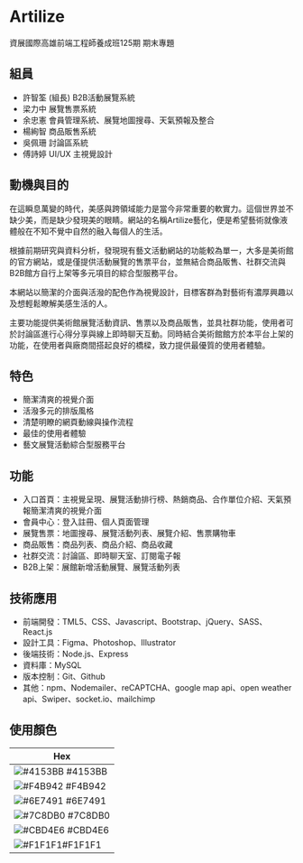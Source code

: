 
# Artilize

資展國際高雄前端工程師養成班125期 期末專題


## 組員

- 許智筌 (組長) B2B活動展覽系統 
- 梁力中        展覽售票系統
- 余忠憲 會員管理系統、展覽地圖搜尋、天氣預報及整合
- 楊絢智 商品販售系統
- 吳佩珊 討論區系統
- 傅詩婷 UI/UX 主視覺設計



## 動機與目的

在這瞬息萬變的時代，美感與跨領域能力是當今非常重要的軟實力。這個世界並不缺少美，而是缺少發現美的眼睛。網站的名稱Artilize藝化，便是希望藝術就像液體般在不知不覺中自然的融入每個人的生活。
  
  根據前期研究與資料分析，發現現有藝文活動網站的功能較為單一，大多是美術館的官方網站，或是僅提供活動展覽的售票平台，並無結合商品販售、社群交流與B2B館方自行上架等多元項目的綜合型服務平台。

本網站以簡潔的介面與活潑的配色作為視覺設計，目標客群為對藝術有濃厚興趣以及想輕鬆瞭解美感生活的人。

主要功能提供美術館展覽活動資訊、售票以及商品販售，並具社群功能，使用者可於討論區進行心得分享與線上即時聊天互動。同時結合美術館館方於本平台上架的功能，在使用者與廠商間搭起良好的橋樑，致力提供最優質的使用者體驗。


## 特色

 - 簡潔清爽的視覺介面
 - 活潑多元的排版風格
 - 清楚明瞭的網頁動線與操作流程
 - 最佳的使用者體驗
- 藝文展覽活動綜合型服務平台

## 功能

 - 入口首頁：主視覺呈現、展覽活動排行榜、熱銷商品、合作單位介紹、天氣預報簡潔清爽的視覺介面
 - 會員中心：登入註冊、個人頁面管理
 - 展覽售票：地圖搜尋、展覽活動列表、展覽介紹、售票購物車
 - 商品販售：商品列表、商品介紹、商品收藏
- 社群交流：討論區、即時聊天室、訂閱電子報
- B2B上架：展館新增活動展覽、展覽活動列表

## 技術應用

- 前端開發：TML5、CSS、Javascript、Bootstrap、jQuery、SASS、React.js
- 設計工具：Figma、Photoshop、Illustrator
- 後端技術：Node.js、Express
- 資料庫：MySQL
- 版本控制：Git、Github
- 其他：npm、Nodemailer、reCAPTCHA、google map api、open weather api、Swiper、socket.io、mailchimp


## 使用顏色

| Hex                                                                |
|------------------------------------------------------------------ |
 ![#4153BB](https://github.com/JosephYu0326/artilize/blob/master/README/color/4153BB.png) #4153BB |
  ![#F4B942](https://github.com/JosephYu0326/artilize/blob/master/README/color/F4B942.png) #F4B942 |
   ![#6E7491](https://github.com/JosephYu0326/artilize/blob/master/README/color/6E7491.png) #6E7491 |
![#7C8DB0](https://github.com/JosephYu0326/artilize/blob/master/README/color/7C8DB0.png) #7C8DB0 |
![#CBD4E6](https://github.com/JosephYu0326/artilize/blob/master/README/color/CBD4E6.png) #CBD4E6 |
![#F1F1F1](https://github.com/JosephYu0326/artilize/blob/master/README/color/F1F1F1.png)#F1F1F1 |



